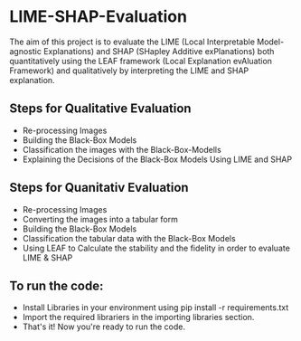 # LIME-SHAP-Evaluation

The aim of this project is to evaluate the LIME (Local Interpretable Model-agnostic Explanations) and SHAP (SHapley Additive exPlanations) both quantitatively using the LEAF framework (Local Explanation evAluation Framework) and qualitatively by interpreting the LIME and SHAP explanation.

## Steps for Qualitative Evaluation
- Re-processing Images
- Building the Black-Box Models
- Classification the images with the Black-Box-Modells
- Explaining the Decisions of the Black-Box Models Using LIME and SHAP

## Steps for Quanitativ Evaluation
- Re-processing Images
- Converting the images into a tabular form
- Building the Black-Box Models
- Classification the tabular data with the Black-Box Models
- Using LEAF to Calculate the stability and the fidelity in order to evaluate LIME & SHAP
  
## To run the code: 
- Install Libraries in your environment using pip install -r requirements.txt
- Import the required librariers in the importing libraries section.
- That's it! Now you're ready to run the code.
